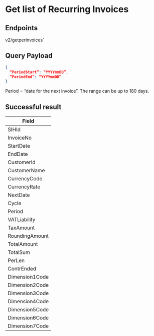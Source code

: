 # Get list of Recurring Invoices

## Endpoints

<!--@include: @/dist/md/api_url.md-->v2/getperinvoices`

## Query Payload

```json
{   
  “PeriodStart”: “YYYYmmDD”,   
  “PeriodEnd”: “YYYYmmDD”
}
```

Period = “date for the next invoice”.  The range can be up to 180 days.

## Successful result

|Field|
|-|
|SIHId|
|InvoiceNo|
|StartDate|
|EndDate|
|CustomerId|
|CustomerName|
|CurrencyCode|
|CurrencyRate|
|NextDate|
|Cycle|
|Period|
|VATLiability|
|TaxAmount|
|RoundingAmount|
|TotalAmount|
|TotalSum|
|PerLen
|ContrEnded|
|Dimension1Code|
|Dimension2Code|
|Dimension3Code|
|Dimension4Code|
|Dimension5Code|
|Dimension6Code|
|Dimension7Code|